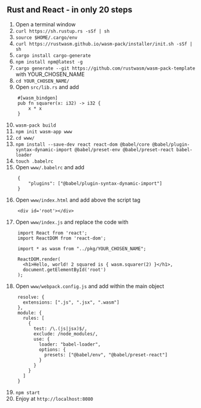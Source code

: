 ## Rust and React - in only 20 steps

1. Open a terminal window
2. `curl https://sh.rustup.rs -sSf | sh`
3. `source $HOME/.cargo/env`
4. `curl https://rustwasm.github.io/wasm-pack/installer/init.sh -sSf | sh`
5. `cargo install cargo-generate`
6. `npm install npm@latest -g`
7. `cargo generate --git https://github.com/rustwasm/wasm-pack-template` with YOUR_CHOSEN_NAME
8. `cd YOUR_CHOSEN_NAME/`
9. Open `src/lib.rs` and add 
```
    #[wasm_bindgen]
    pub fn squarer(x: i32) -> i32 {
        x * x
    }
```
10. `wasm-pack build`
11. `npm init wasm-app www`
12. `cd www/`
13. `npm install --save-dev react react-dom @babel/core @babel/plugin-syntax-dynamic-import @babel/preset-env @babel/preset-react babel-loader`
14. `touch .babelrc`
15. Open `www/.babelrc` and add
```
    {
        "plugins": ["@babel/plugin-syntax-dynamic-import"]
    }
```
16. Open `www/index.html` and add above the script tag
```
    <div id='root'></div>
```
17. Open `www/index.js` and replace the code with
```
    import React from 'react';
    import ReactDOM from 'react-dom';

    import * as wasm from "../pkg/YOUR_CHOSEN_NAME";

    ReactDOM.render(
      <h1>Hello, world! 2 squared is { wasm.squarer(2) }</h1>,
      document.getElementById('root')
    );
```
18. Open `www/webpack.config.js` and add within the main object
```
    resolve: {
      extensions: [".js", ".jsx", ".wasm"]
    },
    module: {
      rules: [
        {
          test: /\.(js|jsx)$/,
          exclude: /node_modules/,
          use: {
            loader: "babel-loader",
            options: {
              presets: ["@babel/env", "@babel/preset-react"]
            }
          }
        }
      ]
    }
```
19. `npm start`
20. Enjoy at `http://localhost:8080`
